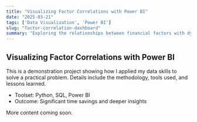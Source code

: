 ```yaml
---
title: "Visualizing Factor Correlations with Power BI"
date: "2025-03-21"
tags: ['Data Visualization', 'Power BI']
slug: "factor-correlation-dashboard"
summary: "Exploring the relationships between financial factors with dynamic BI visuals."
---
```


## Visualizing Factor Correlations with Power BI

This is a demonstration project showing how I applied my data skills to solve a practical problem. Details include the methodology, tools used, and lessons learned.

- Toolset: Python, SQL, Power BI  
- Outcome: Significant time savings and deeper insights

More content coming soon.

